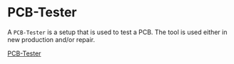 # PCB-Tester

A `PCB-Tester` is a setup that is used to test a PCB.
The tool is used either in new production and/or repair.

[PCB-Tester](\documentation\pictures\PCB-Tester.png)


